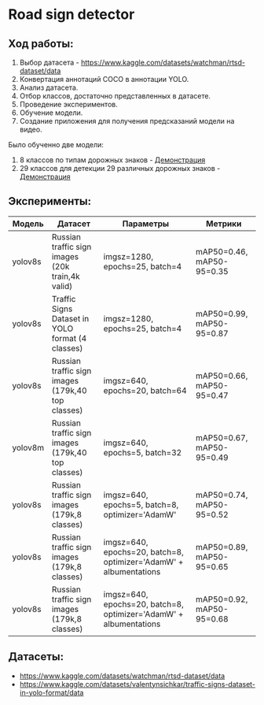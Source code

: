 # Road sign detector
## Ход работы:
1. Выбор датасета - https://www.kaggle.com/datasets/watchman/rtsd-dataset/data
2. Конвертация аннотаций COCO в аннотации YOLO.
3. Анализ датасета.
4. Отбор классов, достаточно представленных в датасете.
5. Проведение экспериментов.
6. Обучение модели.
7. Создание приложения для получения предсказаний модели на видео.

Было обученно две модели: 
1. 8 классов по типам дорожных знаков - [Демонстрация](https://drive.google.com/file/d/18FAGUMIgEBnvvCulXudQmK7Wq9uU_twI/view?usp=drive_link)
2. 29 классов для детекции 29 различных дорожных знаков - [Демонстрация](https://drive.google.com/file/d/12SndJXBaDCoJYB-sJqZxPP2ucQKplaSJ/view?usp=drive_link)

## Эксперименты:

| Модель  | Датасет                                           | Параметры                                                         | Метрики                   |
|---------|---------------------------------------------------|-------------------------------------------------------------------|---------------------------|
| yolov8s | Russian traffic sign images (20k train,4k valid)  | imgsz=1280, epochs=25, batch=4                                    | mAP50=0.46, mAP50-95=0.35 |
| yolov8s | Traffic Signs Dataset in YOLO format (4 classes)  | imgsz=1280, epochs=25, batch=4                                    | mAP50=0.99, mAP50-95=0.87 |
| yolov8s | Russian traffic sign images (179k,40 top classes) | imgsz=640, epochs=20, batch=64                                    | mAP50=0.66, mAP50-95=0.47 |
| yolov8m | Russian traffic sign images (179k,40 top classes) | imgsz=640, epochs=5, batch=32                                     | mAP50=0.67, mAP50-95=0.49 |
| yolov8s | Russian traffic sign images (179k,8 classes)      | imgsz=640, epochs=5, batch=8, optimizer='AdamW'                   | mAP50=0.74, mAP50-95=0.52 |
| yolov8s | Russian traffic sign images (179k,8 classes)      | imgsz=640, epochs=20, batch=8, optimizer='AdamW' + albumentations | mAP50=0.89, mAP50-95=0.65 |
| yolov8s | Russian traffic sign images (179k,8 classes)      | imgsz=640, epochs=20, batch=8, optimizer='AdamW' + albumentations | mAP50=0.92, mAP50-95=0.68 |

## Датасеты:

* https://www.kaggle.com/datasets/watchman/rtsd-dataset/data
* https://www.kaggle.com/datasets/valentynsichkar/traffic-signs-dataset-in-yolo-format/data